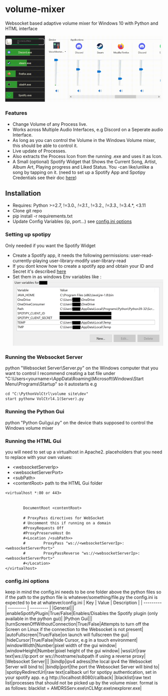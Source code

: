 # volume-mixer
Websocket based adaptive volume mixer for Windows 10 with Python and HTML interface

![Features showcase gif](docs/features.gif)
### Features
- Change Volume of any Process live.  
- Works across Multiple Audio Interfaces, e.g Discord on a Seperate audio Interface.  
- As long as you can control the Volume in the Windows Volume mixer, this should be able to control it.  
- Live update of Processes.  
- Also extracts the Process Icon from the running .exe and uses it as Icon.  
- A Small (optional) Spotify Widget that Shows the Current Song, Artist, Album Art, Playing progress and Liked Status. You -can like/unlike a song by tapping on it.
(need to set up a Spotify App and Spotipy Credentials see their doc [here](https://spotipy.readthedocs.io/en/2.22.1/#quick-start))  

## Installation
+ Requires: Python >=2.7, !=3.0.*, !=3.1.*, !=3.2.*, !=3.3.*, !=3.4.*, <3.11 
+ Clone git repo
+ pip install -r requirements.txt
+ Update Config Variables (ip, port...) see [config.ini options](#configini-options)
  
### Setting up spotipy
Only needed if you want the Spotify Widget  
- Create a Spotify app, it needs the following permissions: user-read-currently-playing user-library-modify user-library-read  
- If you dont know how to create a spotify app and obtain your ID and Secret it's described [here](https://developer.spotify.com/documentation/web-api/concepts/apps)  
- Set them in as windows Env variables like :  
![Spotipy example credentials in Winows Environment Variables](docs/path.png)  


### Running the Websocket Server
python "Websocket Server\Server.py" on the Windows computer that you want to control
I recommend creating a bat file under "C:\Users\<yourname>\AppData\Roaming\Microsoft\Windows\Start Menu\Programs\Startup" so it autostarts
e.g
```
cd "C:\PythonVolCtrl\volume site\dev"
start pythonw VolCtrl4.1(Server).py
```
### Running the Python Gui
python "Python Gui\gui.py" on the device thats supposed to control the Windows volume mixer

### Running the HTML Gui
you will need to set up a virtualhost in Apache2.
placeholders that you need to replace with your own values:
+ \<websocketServerIp\> 
+ \<websocketServerPort\>
+ \<subPath\>
+ \<contentRoot\> path to the HTML Gui folder
```
<virtualhost *:80 or 443>


        DocumentRoot <contentRoot>

        # ProxyPass directives for WebSocket
        # Uncomment this if running on a domain
        #ProxyRequests Off
        #ProxyPreserveHost On
        #<Location /<subPath>>
        #        ProxyPass "ws://<websocketServerIp>:<websocketServerPort>"
        #        ProxyPassReverse "ws://<websocketServerIp>:<websocketServerPort>"
        #</Location>
</virtualhost>
```

### config.ini options
keep in mind the config.ini needs to be one folder above the python files so if the path to the python file is whatever/something/file.py the config.ini is expected to be at whatever/config.ini
| Key      | Value | Description |
| --------- | --------- | --------- |
|General|||
|enableSpotifyPlugin|True/False|Enables/Disables the Spotify plugin (only available in the python gui)|
|Python Gui|||
|turnScreenOffWithoutConnection|True/False|Attempts to turn off the Screen on Linux if the connection to the Websocket is not present|
|autoFullscreen|True/False|on launch will fullscreen the gui|
|hideCursor|True/False|hide Cursor, e.g in a touch environment|
|windowWidth|Number|pixel width of the gui window|
|windowHeight|Number|pixel height of the gui window|
|wssUrl|raw text|ws://ip:port or ws://hostname/subpath if using a reverse proxy|
|Websocket Server|||
|bindIp|ipv4 adress|the local ipv4 the Websocket Server will bind to|
|bindIp|port|the port the Websocket Server will bind to|
|spotipyRedirectUrl|raw text|callback url for spotipy authentication, set in your spotify app. e.g http://localhost:8080/callback|
|blacklist|raw text list|processes that should not be picked up by the volume mixer. format is as follows: blacklist = AMDRSServ.exe\nCLMgr.exe\nexplorer.exe|
